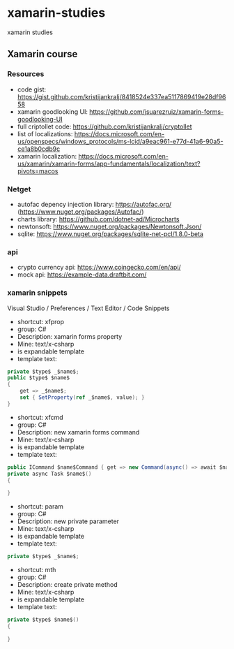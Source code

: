 # xamarin-studies
 xamarin studies

## Xamarin course
### Resources
- code gist: https://gist.github.com/kristijankralj/8418524e337ea5117869419e28df9658
- xamarin goodlooking UI: https://github.com/jsuarezruiz/xamarin-forms-goodlooking-UI
- full criptollet code: https://github.com/kristijankralj/cryptollet
- list of localizations: https://docs.microsoft.com/en-us/openspecs/windows_protocols/ms-lcid/a9eac961-e77d-41a6-90a5-ce1a8b0cdb9c
- xamarin localization: https://docs.microsoft.com/en-us/xamarin/xamarin-forms/app-fundamentals/localization/text?pivots=macos

### Netget
- autofac depency injection library: https://autofac.org/ (https://www.nuget.org/packages/Autofac/)
- charts library: https://github.com/dotnet-ad/Microcharts
- newtonsoft: https://www.nuget.org/packages/Newtonsoft.Json/
- sqlite: https://www.nuget.org/packages/sqlite-net-pcl/1.8.0-beta 

### api
- crypto currency api: https://www.coingecko.com/en/api/
- mock api: https://example-data.draftbit.com/

### xamarin snippets
Visual Studio / Preferences / Text Editor / Code Snippets

- shortcut: xfprop
- group: C#
- Description: xamarin forms property
- Mine: text/x-csharp
- is expandable template
- template text:
```c#
private $type$ _$name$;
public $type$ $name$
{
    get => _$name$;
    set { SetProperty(ref _$name$, value); }
}
```

- shortcut: xfcmd
- group: C#
- Description: new xamarin forms command
- Mine: text/x-csharp
- is expandable template
- template text:
```c#
public ICommand $name$Command { get => new Command(async() => await $name$()); }
private async Task $name$()
{
    
}
```

- shortcut: param
- group: C#
- Description: new private parameter
- Mine: text/x-csharp
- is expandable template
- template text:
```c#
private $type$ _$name$;
```

- shortcut: mth
- group: C#
- Description: create private method
- Mine: text/x-csharp
- is expandable template
- template text:
```c#
private $type$ $name$()
{
    
}
```